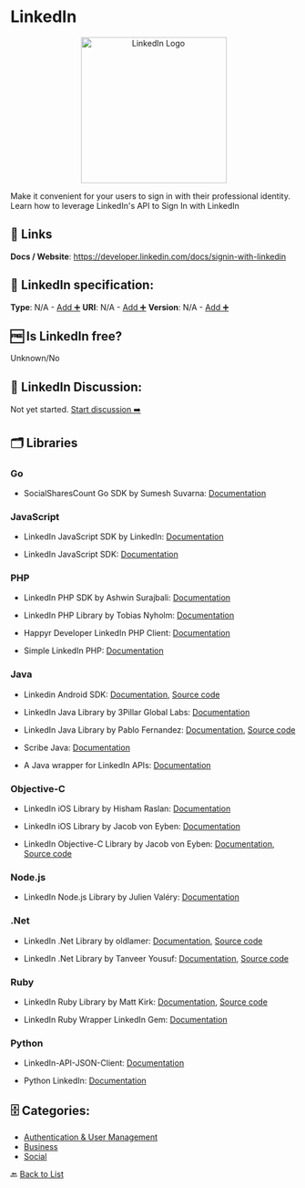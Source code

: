 # LinkedIn
<p align="center">
    <img width="256" src="https://raw.githubusercontent.com/apis-list/apis-list/main/apis/linkedin/logo_256x256.png" alt="LinkedIn Logo"/>
</p>
Make it convenient for your users to sign in with their professional identity. Learn how to leverage LinkedIn&#x27;s API to Sign In with LinkedIn

##  🔗 Links
**Docs / Website**: https://developer.linkedin.com/docs/signin-with-linkedin

## 🧬 LinkedIn specification:
**Type**: N/A - [Add ➕](https://github.com/apis-list/apis-list/edit/main/apis-list.yaml)
**URI**: N/A - [Add ➕](https://github.com/apis-list/apis-list/edit/main/apis-list.yaml)
**Version**: N/A - [Add ➕](https://github.com/apis-list/apis-list/edit/main/apis-list.yaml)

## 🆓 Is LinkedIn free?
 Unknown/No 

## 💬 LinkedIn Discussion:
Not yet started. [Start discussion ➡️](https://github.com/apis-list/apis-list/discussions/new)

## 🗂️ Libraries
### Go
- SocialSharesCount Go SDK by Sumesh Suvarna: [Documentation](https://github.com/gssumesh/socialsharescount)

### JavaScript
- LinkedIn JavaScript SDK by LinkedIn: [Documentation](https://developer.linkedin.com/docs/getting-started-js-sdk)

- LinkedIn JavaScript SDK: [Documentation](https://developer.linkedin.com/documents/libraries-and-tools)

### PHP
- LinkedIn PHP SDK by Ashwin Surajbali: [Documentation](https://github.com/ashwinks/PHP-LinkedIn-SDK)

- LinkedIn PHP Library by Tobias Nyholm: [Documentation](https://github.com/Happyr/LinkedIn-API-client)

- Happyr Developer LinkedIn PHP Client: [Documentation](http://developer.happyr.com/libraries/linkedin-php-client)

- Simple LinkedIn PHP: [Documentation](https://code.google.com/p/simple-linkedinphp/)

### Java
- Linkedin Android SDK: [Documentation](https://developer.linkedin.com/), [Source code](https://developer.linkedin.com/docs/android-sdk)

- LinkedIn Java Library by 3Pillar Global Labs: [Documentation](https://github.com/3pillarlabs/socialauth)

-  LinkedIn Java Library by Pablo Fernandez: [Documentation](https://developer-programs.linkedin.com/documents/libraries-and-tools), [Source code](https://github.com/fernandezpablo85/scribe-java/blob/master/src/test/java/org/scribe/examples/LinkedInExample.java)

- Scribe Java: [Documentation](https://github.com/fernandezpablo85/scribe-java)

- A Java wrapper for LinkedIn APIs: [Documentation](http://code.google.com/p/linkedin-j/)

### Objective-C
- LinkedIn iOS Library by Hisham Raslan: [Documentation](https://github.com/HishamRaslan/IOS-LinkedIn-Authentication-Library-)

- LinkedIn iOS Library by Jacob von Eyben: [Documentation](https://github.com/jeyben/IOSLinkedInAPI)

- LinkedIn Objective-C Library by Jacob von Eyben: [Documentation](https://github.com/jeyben/IOSLinkedInAPI/blob/master/README.md), [Source code](https://github.com/jeyben/IOSLinkedInAPI)

### Node.js
- LinkedIn Node.js Library by Julien Valéry: [Documentation](https://github.com/darul75/node-linked-in)

### .Net
- LinkedIn .Net Library by oldlamer: [Documentation](https://www.nuget.org/packages/LinkedIn.NET/), [Source code](http://sourceforge.net/projects/linkedinnet/)

- LinkedIn .Net Library by Tanveer Yousuf: [Documentation](https://www.nuget.org/packages/LinkedIn/), [Source code](https://github.com/tanveery/linkedin-net)

### Ruby
- LinkedIn Ruby Library by Matt Kirk: [Documentation](https://rubygems.org/gems/linkedin/versions/1.0.0), [Source code](https://github.com/hexgnu/linkedin)

- LinkedIn Ruby Wrapper LinkedIn Gem: [Documentation](https://github.com/hexgnu/linkedin)

### Python
- LinkedIn-API-JSON-Client: [Documentation](https://github.com/mattsnider/LinkedIn-API-JSON-Client)

- Python LinkedIn: [Documentation](https://github.com/ozgur/python-linkedin)


## 🗄️ Categories:
- [Authentication & User Management](https://github.com/apis-list/apis-list#authentication--user-management-)
- [Business](https://github.com/apis-list/apis-list#business-)
- [Social](https://github.com/apis-list/apis-list#social-)

🔙  [Back to List](https://github.com/apis-list/apis-list)
